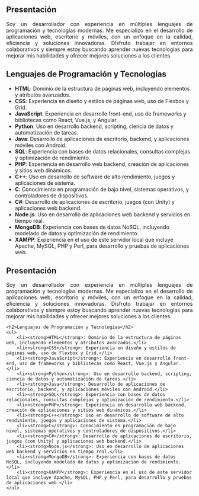 ## Presentación

Soy un desarrollador con experiencia en múltiples lenguajes de programación y tecnologías modernas. Me especializo en el desarrollo de aplicaciones web, escritorio y móviles, con un enfoque en la calidad, eficiencia y soluciones innovadoras. Disfruto trabajar en entornos colaborativos y siempre estoy buscando aprender nuevas tecnologías para mejorar mis habilidades y ofrecer mejores soluciones a los clientes.

## Lenguajes de Programación y Tecnologías

- **HTML**: Dominio de la estructura de páginas web, incluyendo elementos y atributos avanzados.
- **CSS**: Experiencia en diseño y estilos de páginas web, uso de Flexbox y Grid.
- **JavaScript**: Experiencia en desarrollo front-end, uso de frameworks y bibliotecas como React, Vue.js, y Angular.
- **Python**: Uso en desarrollo backend, scripting, ciencia de datos y automatización de tareas.
- **Java**: Desarrollo de aplicaciones de escritorio, backend, y aplicaciones móviles con Android.
- **SQL**: Experiencia con bases de datos relacionales, consultas complejas y optimización de rendimiento.
- **PHP**: Experiencia en desarrollo web backend, creación de aplicaciones y sitios web dinámicos.
- **C++**: Uso en desarrollo de software de alto rendimiento, juegos y aplicaciones de sistema.
- **C**: Conocimiento en programación de bajo nivel, sistemas operativos, y controladores de dispositivos.
- **C#**: Desarrollo de aplicaciones de escritorio, juegos (con Unity) y aplicaciones web backend.
- **Node.js**: Uso en desarrollo de aplicaciones web backend y servicios en tiempo real.
- **MongoDB**: Experiencia con bases de datos NoSQL, incluyendo modelado de datos y optimización de rendimiento.
- **XAMPP**: Experiencia en el uso de este servidor local que incluye Apache, MySQL, PHP y Perl, para desarrollo y pruebas de aplicaciones web.

<!DOCTYPE html>
<html>
<head>
    <style>
        p {
            text-align: justify;
        }
    </style>
</head>
<body>
    <h2>Presentación</h2>
    <p>Soy un desarrollador con experiencia en múltiples lenguajes de programación y tecnologías modernas. Me especializo en el desarrollo de aplicaciones web, escritorio y móviles, con un enfoque en la calidad, eficiencia y soluciones innovadoras. Disfruto trabajar en entornos colaborativos y siempre estoy buscando aprender nuevas tecnologías para mejorar mis habilidades y ofrecer mejores soluciones a los clientes.</p>
    
    <h2>Lenguajes de Programación y Tecnologías</h2>
    <ul>
        <li><strong>HTML</strong>: Dominio de la estructura de páginas web, incluyendo elementos y atributos avanzados.</li>
        <li><strong>CSS</strong>: Experiencia en diseño y estilos de páginas web, uso de Flexbox y Grid.</li>
        <li><strong>JavaScript</strong>: Experiencia en desarrollo front-end, uso de frameworks y bibliotecas como React, Vue.js y Angular.</li>
        <li><strong>Python</strong>: Uso en desarrollo backend, scripting, ciencia de datos y automatización de tareas.</li>
        <li><strong>Java</strong>: Desarrollo de aplicaciones de escritorio, backend, y aplicaciones móviles con Android.</li>
        <li><strong>SQL</strong>: Experiencia con bases de datos relacionales, consultas complejas y optimización de rendimiento.</li>
        <li><strong>PHP</strong>: Experiencia en desarrollo web backend, creación de aplicaciones y sitios web dinámicos.</li>
        <li><strong>C++</strong>: Uso en desarrollo de software de alto rendimiento, juegos y aplicaciones de sistema.</li>
        <li><strong>C</strong>: Conocimiento en programación de bajo nivel, sistemas operativos y controladores de dispositivos.</li>
        <li><strong>C#</strong>: Desarrollo de aplicaciones de escritorio, juegos (con Unity) y aplicaciones web backend.</li>
        <li><strong>Node.js</strong>: Uso en desarrollo de aplicaciones web backend y servicios en tiempo real.</li>
        <li><strong>MongoDB</strong>: Experiencia con bases de datos NoSQL, incluyendo modelado de datos y optimización de rendimiento.</li>
        <li><strong>XAMPP</strong>: Experiencia en el uso de este servidor local que incluye Apache, MySQL, PHP y Perl, para desarrollo y pruebas de aplicaciones web.</li>
    </ul>
</body>
</html>

